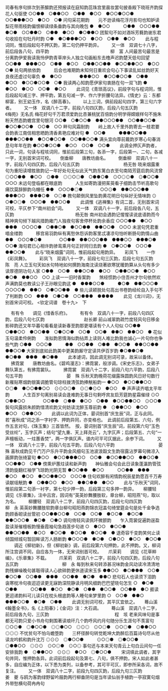 <!-- { "loadSidebar": true } -->
司春有序句排次到荼醿韵还预报读在庭知韵蕊珠宫里晨妆罢句披香殿下晓班齐韵探花人句驱使
○○●●　○●●○○　○●●　●○○　●○○●○○●　○○●●●○○　●○○　○●
问句采花期韵　　元不逊读梅花浮月影句也知妒读梨花带雨枝韵偏恨柳读绿条垂韵与其向晚包
●　●○○　　　○●●　○○○●●　●○●　○○●●○　○●●　●○○　●○●●○
团絮句不如对酒坼芳蕤韵谢东君句收拾在句牡丹时韵
○●　●○●●●○○　●○○　○●●　●○○
 　　此与程词同，惟后段起句不押仄韵，第二句仍押平韵异。 
　　又一体　双调七十八字，前后段各八句，四平韵　　　　　　　　　　　　　　柳　富
人间最苦句最苦是分离韵伊爱我读我怜伊韵青草岸头人独立句画船东去橹声迟韵楚天低句回望
○○●●　●●●○○　○●●　●○○　○●●○○●●　●○○●●○○　●○○　○●
处句两依依韵　　　后会也难期韵未知何日重欢会句心下事读乱如丝韵好天良夜还虚过句辜负
●　●○○　　　　●●●○○　●○○●○○●　○●●　●○○　●○○●○○●　○●
我读两心知韵愿伊家句衷肠在句一双飞韵
●　●○○　●○○　○○●　●○○
 　　此词见《青琐高议》，前段字句与程词同，惟后段起句减三字、押平韵，第五句减一字、作六字折腰句法异。《情史》云：东都柳富，别王幼玉作，名《醉高春》。
　　以上三词，俱前段起句四字，第三句六字者。 
　　又一体　双调八十二字，前段八句四仄韵，后段八句五仄韵　　　　　　《梅苑》无名氏
梅花好句千万君须爱韵比杏兼桃犹百倍韵分明学得嫦娥样句不施朱粉天然态韵蟾宫里句银河
○○●　○●○○●　●●○○○●●　○○●●○○●　●○○●○○●　○○●　○○
畔句风霜耐韵　　岭上故人千里外韵寄去一枝君要会韵表江南信相思晒韵清香素艳应难对句
●　○○●　　　●●●○○●●　●●●○○●●　●○○●○○●　○○●●○○●
满头宜向尊前戴韵岁寒心句春消息句年年在韵
●○○●○○●　●○○　○○●　○○●
 　　此调全押仄声韵者，只此一词，句读与程垓词同，惟前后段第三句，各添一字，后段第一、二句，各减一字，无别首宋词可校。 
　
倒垂柳　　唐教坊曲名。
　　倒垂柳　双调八十一字，前段八句四仄韵，后段八句五仄韵　　　　　　　　　　杨无咎
晓来烟露重句为重阳读增胜致韵记一年好处句无似此天气韵东篱白衣至句南陌芳筵启韵风流曾
◎○○●●　●○○　⊙●●　◎◎○◎●　○●●○●　⊙○◎⊙●　⊙●○○●　○○○
未远句登临都在眼底韵　　　人生如寄韵漫把茱萸看子细韵击节听高歌句痛饮莫辞醉韵乌帽任
●●　○○○●◎●　　　　○○⊙●　●●○○○●●　●●●○○　●●●○●　○◎●
教句颠倒风里坠韵黄花明日句纵好无情味韵
⊙　○●○◎●　○○○●　●●○○●
 　　此调惟《逃禅集》有词二首，无别首宋词可校，平仄参下“南州初会”词。 
　　又一体　双调八十一字，前后段各八句，五仄韵　　　　　　　　　　　　　　杨无咎
南州初会遇韵记惺惺读说底语韵而今精神爽句倾下越风措韵雍门人独夜句客舍停杯处韵余香应
○○○●●　●○○　●●●　○○○○●　○●●○●　●○○●●　●●○○●　○○○
未泯句凭君重唱金缕韵　　　移宫易羽韵纵有离愁休怨诉韵客里忒凄凉句怕听断肠句韵情山曲
●●　○○○●○●　　　　○○●●　●●○○○●●　●●●○○　●●●○●　○○●
海句君已心相许韵骖鸾乘月句正好同归去韵
●　○●○○●　○○○●　●●○○●
 　　此与“晓来烟露”词同，惟前段起句用韵异。 
　
彩凤飞　　一作《彩凤舞》。
　　彩凤飞　双调八十一字，前段七句三仄韵，后段七句五仄韵　　　　　　　　　陈　亮
人立玉句天如水句特地如何撰韵海南沈读烧著欲寒犹暖韵算从头句有多少读厚德阴功句人家
○●●　○○●　●●○○●　●○○　○●●○○●　●○○　●○●　●●○○　○○
上读一一旧时香案韵　　煞经惯韵小住吾州才尔句依然欢声满韵莫也教读公子王孙眼见韵这
●　●●●○○●　　　●○●　●●○○○●　○○○○●　●●○　○●○○●●　●
些儿读颖脱处句高出书卷韵经纶自入手句不了判断韵
○○　●●●　○●○●　○○●●●　●●●●
 　　此见《龙川词》，无别首宋词可校。 
<钦定词谱　卷十九>　下

　
有有令　　调见《惜香乐府》。
　　有有令　双调八十一字，前段八句四仄韵，后段八句七仄韵　　　　　　　　　赵长卿
前山减翠韵疏竹度轻风句日移金影碎韵还又年华暮句看看是读新春至韵那更堪读有个人人句似
○○●●　○●●○○　●○○●●　○●○○●　○○●　○○●　●●○　●●○○　●
花似玉句温柔伶俐韵　　准拟韵恩情海似韵拈弄上读则人难比韵我也诚心一片句你也争些气韵
○●●　○○○●　　　●●　○○●●　○●●　●○○●　●●○○●●　●●○○●
大家到底如此韵美中更美韵厮守定读共伊百岁韵
●○●●○●　●○●●　●●●　●○●●
 　　此本谑词，因此调无别词可录，故采以备体。 
　
拂霓裳　　唐教坊曲名。《碧鸡漫志》：拂霓裳，般涉调。《宋史乐志》，女弟子舞队第五，有拂霓裳队。
　　拂霓裳　双调八十二字，前段八句六平韵，后段八句五平韵　　　　　　　　　　晏　殊
乐秋天韵晚荷花缀露珠圆韵风日好句数行新雁贴寒烟韵银簧调脆管句琼柱拨清弦韵捧觥船韵一
●○○　●○○●●○○　○◎●　●○○●●○○　⊙⊙○◎●　⊙◎●⊙○　●○○　●
声声读齐唱太平年韵　　　人生百岁句离别易读会逢难韵无事日句剩呼宾友启芳筵韵星霜催绿
⊙○　○●●○○　　　　○○●●　⊙●●　●○○　○●●　●○○●●○○　⊙○○●
鬓句风露损朱颜韵惜清欢韵又何妨读沈醉玉尊前韵
●　⊙●●○○　●○○　●○○　○●●○○
 　　此调以此词为正体，晏词别首“庆生辰”词，正与此同。若“喜秋成”词之添一字衬字、押韵异同，亦变格也。　此调前后段第五、六句，例作五言对句，《珠玉集》三首皆然。　按，晏词别首“庆生辰”词，前段第六句“玉色受丝纶”，玉字仄声；结句“望九重、天上拜尧云”，九字仄声；后段第五、六句“一声檀板动，一炷蕙香焚”，两一字俱仄声。谱内可平可仄据此，余参下词。 
　　又一体　双调八十三字，前段八句五平韵，后段八句六平韵　　　　　　　　　　晏　殊
喜秋成韵见千门万户乐升平韵金风细句玉池波浪縠文生韵宿露沾罗幕句微凉入画屏韵张绮宴句
●○○　●○○●●●○○　○○●　●○○●●○○　●●○○●　○○●●○　○●●
傍熏炉蕙炷读和新声韵　　神仙雅会句会此日读象蓬瀛韵管弦清韵旋翻红袖学飞琼韵光阴无暂
●○○●●　●○○　　　○○●●　●●●　●○○　●○○　●○○●●○○　○○○●
住句欢醉有闲情韵祝辰星韵愿百千万寿读献瑶觥韵
●　○●●○○　●○○　●●○●●　●○○
 　　此与“乐秋天”词同，惟前段第二句添一衬字，第七句少押一韵，后段第三句多押一韵异。 
　
柳腰轻　　调见《乐章集》，注中吕宫，因词有“英英妙舞腰肢软，章台柳，昭阳燕”句，取以为名。
　　柳腰轻　双调八十二字，前段八句四仄韵，后段七句四仄韵　　　　　　　　　柳　永
英英妙舞腰肢软韵章台柳句昭阳燕韵锦衣冠盖句绮堂筵会句是处千金争选韵顾香砌读丝管初
○○●●○○●　○○●　○○●　●○○●　●○○●　●●○○○●　●○●　○●○
调句倚轻风读佩环微颤韵　　乍入霓裳促遍韵逞盈盈读渐催檀板韵慢垂霞袖句急趋莲步句进
○　●○○　●○○●　　　●●○○●●　●○○　●○○●　●○○●　●○○●　●
退奇容千变韵笑何止读倾国倾城句暂回眸读万人肠断韵
●○○○●　●○●　○●○○　●○○　●○○●
 　　调近《柳初新》，但《柳初新》调，前后段第六句押韵，此不押韵。又，柳词所注宫调不同，自应各为一体，无宋词别首可校。 
　
爪茉莉　　调见《花草粹编》，《乐章集》不载。
　　爪茉莉　双调八十二字，前段八句四仄韵，后段八句五仄韵　　　　　　　　　　柳　永
每到秋来句转添甚况味韵金风动读冷清清地韵残蝉噪晚句甚聒得读人心欲碎韵更休道读宋玉多
●●○○　●○●●●　○○●　●○○●　○○●●　●●●　○○●●　●○●　●●○
悲句石人也读须下泪韵　　衾寒枕冷句夜迢迢读更无寐韵深院静读月明风细韵巴巴望晓句怎生
○　●○●　○●●　　　○○●●　●○○　●○●　○●●　●○○●　○○●●　●○
捱读更迢递韵料可儿读只在枕头根底韵等人睡句来梦里韵
○　○○●　●●○　●●●○○●　●○●　○●●
 　　此调无别词可校，其平仄宜依之。 
　
蓦山溪　　《翰墨全书》，名《上阳春》；《金词》注：大石调。
　　蓦山溪　双调八十二字，前后段各九句，三仄韵　　　　　　　　　　　　　　　程　垓
老来风味句是事都无可韵只爱小书舟句剩围著读琅玕几个韵呼风约月句随分乐生涯句不羡富句
◎○⊙●　◎●○○●　◎◎●○○　◎⊙◎　⊙○◎●　⊙○◎●　⊙●●○○　◎◎◎
不忧贫句不怕乌蟾堕韵　　三杯径醉句转觉乾坤大韵醉后百篇诗句尽从他读龙吟鹤和韵升沈万
◎⊙⊙　◎●○○●　　　⊙○◎●　◎●○○●　◎●●○○　◎⊙⊙　⊙○◎●　⊙○◎
事句还与本来天句青云上句白云间句一任安排我韵
●　⊙●●○○　⊙⊙◎　●○○　◎●○○●
 　　宋词填此调者，其字句并同，惟押韵各异。此词前后段起句及第七、八句，俱不押韵，宋人如此者甚多，自应编为正体，以下悉为类列，以备参考，其可平可仄，即参所采各词，故不复注。 
　　又一体　双调八十二字，前段九句四仄韵，后段九句三仄韵　　　　　　　　　　姜　夔
与鸥为客韵绿野留吟屐韵两行柳垂阴句是当年读仙翁手植韵一亭寂寞句烟外带愁横句荷冉冉句
